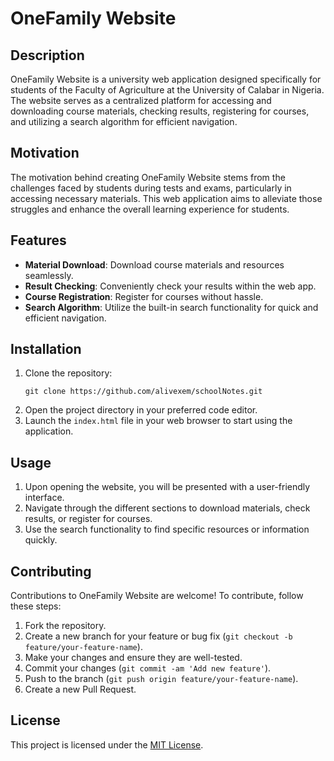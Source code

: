 

# OneFamily Website

## Description
OneFamily Website is a university web application designed specifically for students of the Faculty of Agriculture at the University of Calabar in Nigeria. The website serves as a centralized platform for accessing and downloading course materials, checking results, registering for courses, and utilizing a search algorithm for efficient navigation.

## Motivation
The motivation behind creating OneFamily Website stems from the challenges faced by students during tests and exams, particularly in accessing necessary materials. This web application aims to alleviate those struggles and enhance the overall learning experience for students.

## Features
- **Material Download**: Download course materials and resources seamlessly.
- **Result Checking**: Conveniently check your results within the web app.
- **Course Registration**: Register for courses without hassle.
- **Search Algorithm**: Utilize the built-in search functionality for quick and efficient navigation.

## Installation
1. Clone the repository:
   ```
   git clone https://github.com/alivexem/schoolNotes.git
   ```
2. Open the project directory in your preferred code editor.
3. Launch the `index.html` file in your web browser to start using the application.

## Usage
1. Upon opening the website, you will be presented with a user-friendly interface.
2. Navigate through the different sections to download materials, check results, or register for courses.
3. Use the search functionality to find specific resources or information quickly.

## Contributing
Contributions to OneFamily Website are welcome! To contribute, follow these steps:
1. Fork the repository.
2. Create a new branch for your feature or bug fix (`git checkout -b feature/your-feature-name`).
3. Make your changes and ensure they are well-tested.
4. Commit your changes (`git commit -am 'Add new feature'`).
5. Push to the branch (`git push origin feature/your-feature-name`).
6. Create a new Pull Request.

## License
This project is licensed under the [MIT License](LICENSE).

